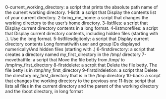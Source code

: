 0-current_working_directory: a script that prints the absolute path name of the current working directory.
1-listit: a script that Display the contents list of your current directory. 
2-bring_me_home: a script that changes the working directory to the user’s home directory.
3-listfiles: a script that Display current directory contents in a long format.
4-listmorefiles: a script that Display current directory contents, including hidden files (starting with .). Use the long format.
5-listfilesdigitonly: a script that Display current directory contents Long format/with user and group IDs displayed numerically/And hidden files (starting with .)
6-firstdirectory: a script that creates a directory named my_first_directory in the /tmp/ directory
7-movethatfile: a script that Move the file betty from /tmp/ to /tmp/my_first_directory
8-firstdelete: a scrpit that Delete the file betty. The file betty is in /tmp/my_first_directory
9-firstdirdeletion: a script that Delete the directory my_first_directory that is in the /tmp directory
10-back: a script that changes the working directory to the previous one
11-lists: script that lists all files in the current directory and the parent of the working directory and the /boot directory, in long format
